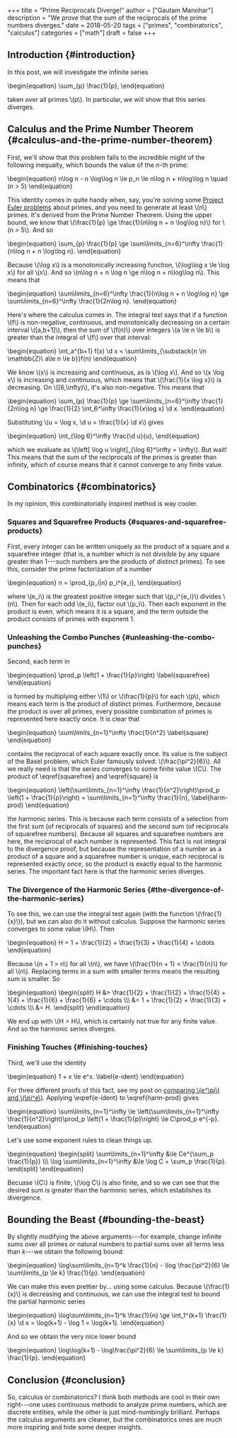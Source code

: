 +++
title = "Prime Reciprocals Diverge!"
author = ["Gautam Manohar"]
description = "We prove that the sum of the reciprocals of the prime numbers diverges."
date = 2018-05-20
tags = ["primes", "combinatorics", "calculus"]
categories = ["math"]
draft = false
+++

## Introduction {#introduction}

In this post, we will investigate the infinite series

\begin{equation}
\sum\_{p} \frac{1}{p},
\end{equation}

taken over all primes \\(p\\). In particular, we will show that this series
diverges.


## Calculus and the Prime Number Theorem {#calculus-and-the-prime-number-theorem}

First, we'll show that this problem falls to the incredible might of the
following inequalty, which bounds the value of the $n$-th prime:

\begin{equation}
n\log n - n \log\log n \le p\_n \le n\log n + n\log\log n \quad (n > 5)
\end{equation}

This identity comes in quite handy when, say, you're solving some [Project Euler
problems](../euler/) about primes, and you need to generate at least \\(n\\) primes. It's
derived from the Prime Number Theorem. Using the upper bound, we know that
\\(\frac{1}{p} \ge \frac{1}{n\log n + n \log\log n}\\) for \\(n > 5\\). And so

\begin{equation}
\sum\_{p} \frac{1}{p} \ge \sum\limits\_{n=6}^\infty \frac{1}{n\log n + n \log\log n}.
\end{equation}

Because \\(\log x\\) is a monotonically increasing function, \\(\log\log x \le \log x\\)
for all \\(x\\). And so \\(n\log n + n \log n \ge n\log n + n\log\log n\\). This means
that

\begin{equation}
\sum\limits\_{n=6}^\infty \frac{1}{n\log n + n \log\log n} \ge \sum\limits\_{n=6}^\infty \frac{1}{2n\log n}.
\end{equation}

Here's where the calculus comes in. The integral test says that if a function
\\(f\\) is non-negative, continuous, and monotonically decreasing on a certain
interval \\([a,b+1]\\), then the sum of \\(f(n)\\) over integers \\(a \le n \le b\\) is
greater than the integral of \\(f\\) over that interval:

\begin{equation}
\int\_a^{b+1} f(x) \d x < \sum\limits\_{\substack{n \in \mathbb{Z}\\ a\le n \le b}}f(n)
\end{equation}

We know \\(x\\) is increasing and continuous, as is \\(\log x\\). And so \\(x \log x\\) is
increasing and continuous, which means that \\(\frac{1}{x \log x}\\) is decreasing.
On \\([6,\infty)\\), it's also non-negative. This means that

\begin{equation}
\sum\_{p} \frac{1}{p} \ge \sum\limits\_{n=6}^\infty \frac{1}{2n\log n} \ge \frac{1}{2} \int\_6^\infty \frac{1}{x\log x} \d x.
\end{equation}

Substituting \\(u = \log x, \d u = \frac{1}{x} \d x\\) gives

\begin{equation}
\int\_{\log 6}^\infty \frac{\d u}{u},
\end{equation}

which we evaluate as \\(\left[ \log u \right]\_{\log 6}^\infty = \infty\\). But wait!
This means that the sum of the reciprocals of the primes is greater than
infinity, which of course means that it cannot converge to any finite value.


## Combinatorics {#combinatorics}

In my opinion, this combinatorially inspired method is way cooler.


### Squares and Squarefree Products {#squares-and-squarefree-products}

First, every integer can be written uniquely as the product of a square and a
squarefree integer (that is, a number which is not divisible by any square
greater than 1---such numbers are the products of distinct primes). To see this,
consider the prime factorization of a number

\begin{equation}
n = \prod\_{p\_i|n} p\_i^{e\_i},
\end{equation}

where \\(e\_i\\) is the greatest positive integer such that \\(p\_i^{e\_i}\\) divides \\(n\\).
Then for each odd \\(e\_i\\), factor out \\(p\_i\\). Then each exponent in the product is
even, which means it is a square, and the term outside the product consists of
primes with exponent 1.


### Unleashing the Combo Punches {#unleashing-the-combo-punches}

Second, each term in

\begin{equation}
\prod\_p \left(1 + \frac{1}{p}\right)
\label{squarefree}
\end{equation}

is formed by multiplying either \\(1\\) or \\(\frac{1}{p}\\) for each \\(p\\), which means
each term is the product of distinct primes. Furthermore, because the product is
over all primes, every possible combination of primes is represented here
exactly once. It is clear that

\begin{equation}
\sum\limits\_{n=1}^\infty \frac{1}{n^2}
\label{square}
\end{equation}

contains the reciprocal of each square exactly once. Its value is the subject of
the Basel problem, which Euler famously solved: \\(\frac{\pi^2}{6}\\). All we really
need is that the series converges to some finite value \\(C\\). The product of
\eqref{squarefree} and \eqref{square} is

\begin{equation}
\left(\sum\limits\_{n=1}^\infty \frac{1}{n^2}\right)\prod\_p \left(1 + \frac{1}{p}\right) = \sum\limits\_{n=1}^\infty \frac{1}{n},
\label{harm-prod}
\end{equation}

the harmonic series. This is because each term consists of a selection from the
first sum (of reciprocals of squares) and the second sum (of reciprocals of
squarefree numbers). Because all squares and squarefree numbers are here, the
reciprocal of each number is represented. This fact is not integral to the
divergence proof, but because the representation of a number as a product of a
square and a squarefree number is unique, each reciprocal is represented exactly
once, so the product is exactly equal to the harmonic series. The important fact
here is that the harmonic series diverges.


### The Divergence of the Harmonic Series {#the-divergence-of-the-harmonic-series}

To see this, we can use the integral test again (with the function
\\(\frac{1}{x}\\)), but we can also do it without calculus. Suppose the harmonic
series converges to some value \\(H\\). Then

\begin{equation}
H = 1 + \frac{1}{2} + \frac{1}{3} + \frac{1}{4} + \cdots
\end{equation}

Because \\(n + 1 > n\\) for all \\(n\\), we have \\(\frac{1}{n + 1} < \frac{1}{n}\\) for all
\\(n\\). Replacing terms in a sum with smaller terms means the resulting sum is
smaller. So

\begin{equation}
\begin{split}
H &> \frac{1}{2} + \frac{1}{2} + \frac{1}{4} + 1{4} + \frac{1}{6} + \frac{1}{6} + \cdots \\\\\\
&= 1 + \frac{1}{2} + \frac{1}{3} + \cdots \\\\\\
&= H.
\end{split}
\end{equation}

We end up with \\(H > H\\), which is certainly not true for any finite value. And so
the harmonic series diverges.


### Finishing Touches {#finishing-touches}

Third, we'll use the identity

\begin{equation}
1 + x \le e^x.
\label{e-ident}
\end{equation}

For three different proofs of this fact, see my post on [comparing \\(e^\pi\\) and
\\(\pi^e\\)](../e-pi/). Applying \eqref{e-ident} to \eqref{harm-prod} gives

\begin{equation}
\sum\limits\_{n=1}^\infty \le \left(\sum\limits\_{n=1}^\infty \frac{1}{n^2}\right)\prod\_p \left(1 + \frac{1}{p}\right) \le C\prod\_p e^{-p}.
\end{equation}

Let's use some exponent rules to clean things up.

\begin{equation}
\begin{split}
\sum\limits\_{n=1}^\infty &\le Ce^{\sum\_p \frac{1}{p}} \\\\\\
\log \sum\limits\_{n=1}^\infty &\le \log C + \sum\_p \frac{1}{p}.
\end{split}
\end{equation}

Becuase \\(C\\) is finite, \\(\log C\\) is also finite, and so we can see that the
desired sum is greater than the harmonic series, which establishes its
divergence.


## Bounding the Beast {#bounding-the-beast}

By slightly modifying the above arguments---for example, change infinite sums
over all primes or natural numbers to partial sums over all terms less than
$k$---we obtain the following bound:

\begin{equation}
\log\sum\limits\_{n=1}^k \frac{1}{n} - \log \frac{\pi^2}{6} \le \sum\limits\_{p \le k} \frac{1}{p}.
\end{equation}

We can make this even prettier by... using some calculus. Because \\(\frac{1}{x}\\)
is decreasing and continuous, we can use the integral test to bound the partial
harmonic series

\begin{equation}
\log\sum\limits\_{n=1}^k \frac{1}{n} \ge \int\_1^{k+1} \frac{1}{x} \d x = \log(k+1) - \log 1 = \log(k+1).
\end{equation}

And so we obtain the very nice lower bound

\begin{equation}
\log\log(k+1) - \log\frac{\pi^2}{6} \le \sum\limits\_{p \le k} \frac{1}{p}.
\end{equation}


## Conclusion {#conclusion}

So, calculus or combinatorics? I think both methods are cool in their own
right---one uses continuous methods to analyze prime numbers, which are discrete
entities, while the other is just mind-numbingly brilliant. Perhaps the calculus
arguments are cleaner, but the combinatorics ones are much more inspiring and
hide some deeper insights.